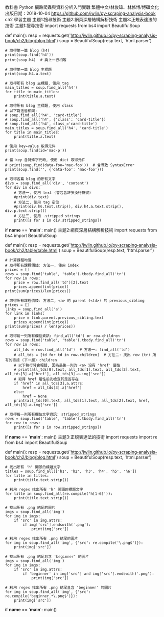 教科書
Python 網路爬蟲與資料分析入門實戰
繁體中文/林俊瑋、林修博/博碩文化出版日期：2018-10-04
https://github.com/jwlin/py-scraping-analysis-book
ch2
學習主題
主題1:搜尋技術
主題2:網頁深層結構解析技術
主題3:正規表達法的技術
主題1:搜尋技術
import requests
from bs4 import BeautifulSoup


def main():
    resp = requests.get('http://jwlin.github.io/py-scraping-analysis-book/ch2/blog/blog.html')
    soup = BeautifulSoup(resp.text, 'html.parser')

    # 取得第一篇 blog (h4)
    print(soup.find('h4'))
    print(soup.h4)  # 與上一行相等

    # 取得第一篇 blog 主標題
    print(soup.h4.a.text)

    # 取得所有 blog 主標題, 使用 tag
    main_titles = soup.find_all('h4')
    for title in main_titles:
        print(title.a.text)

    # 取得所有 blog 主標題, 使用 class
    # 以下寫法皆相同:
    # soup.find_all('h4', 'card-title')
    # soup.find_all('h4', {'class': 'card-title'})
    # soup.find_all('h4', class_='card-title')
    main_titles = soup.find_all('h4', 'card-title')
    for title in main_titles:
        print(title.a.text)

    # 使用 key=value 取得元件
    print(soup.find(id='mac-p'))

    # 當 key 含特殊字元時, 使用 dict 取得元件
    # print(soup.find(data-foo='mac-foo'))  # 會導致 SyntaxError
    print(soup.find('', {'data-foo': 'mac-foo'}))

    # 取得各篇 blog 的所有文字
    divs = soup.find_all('div', 'content')
    for div in divs:
        # 方法一, 使用 text (會包含許多換行符號)
        #print(div.text)
        # 方法二, 使用 tag 定位
        #print(div.h6.text.strip(), div.h4.a.text.strip(), div.p.text.strip())
        # 方法三, 使用 .stripped_strings
        print([s for s in div.stripped_strings])


if __name__ == '__main__':
    main()
主題2:網頁深層結構解析技術
import requests
from bs4 import BeautifulSoup


def main():
    resp = requests.get('http://jwlin.github.io/py-scraping-analysis-book/ch2/table/table.html')
    soup = BeautifulSoup(resp.text, 'html.parser')

    # 計算課程均價
    # 取得所有課程價錢: 方法一, 使用 index
    prices = []
    rows = soup.find('table', 'table').tbody.find_all('tr')
    for row in rows:
        price = row.find_all('td')[2].text
        prices.append(int(price))
    print(sum(prices)/len(prices))

    # 取得所有課程價錢: 方法二, <a> 的 parent (<td>) 的 previous_sibling
    prices = []
    links = soup.find_all('a')
    for link in links:
        price = link.parent.previous_sibling.text
        prices.append(int(price))
    print(sum(prices) / len(prices))

    # 取得每一列所有欄位資訊: find_all('td') or row.children
    rows = soup.find('table', 'table').tbody.find_all('tr')
    for row in rows:
        all_tds = row.find_all('td')  # 方法一: find_all('td')
        # all_tds = [td for td in row.children]  # 方法二: 找出 row (tr) 所有的直接 (下一層) children
        # 以下執行時會報錯, 因為最後一列的 <a> 沒有 'href' 屬性
        # print(all_tds[0].text, all_tds[1].text, all_tds[2].text, all_tds[3].a['href'], all_tds[3].a.img['src'])
        # 取得 href 屬性前先檢查其是否存在
        if 'href' in all_tds[3].a.attrs:
            href = all_tds[3].a['href']
        else:
            href = None
        print(all_tds[0].text, all_tds[1].text, all_tds[2].text, href, all_tds[3].a.img['src'])

    # 取得每一列所有欄位文字資訊: stripped_strings
    rows = soup.find('table', 'table').tbody.find_all('tr')
    for row in rows:
        print([s for s in row.stripped_strings])


if __name__ == '__main__':
    main()
主題3:正規表達法的技術
import requests
import re
from bs4 import BeautifulSoup


def main():
    resp = requests.get('http://jwlin.github.io/py-scraping-analysis-book/ch2/blog/blog.html')
    soup = BeautifulSoup(resp.text, 'html.parser')

    # 找出所有 'h' 開頭的標題文字
    titles = soup.find_all(['h1', 'h2', 'h3', 'h4', 'h5', 'h6'])
    for title in titles:
        print(title.text.strip())

    # 利用 regex 找出所有 'h' 開頭的標題文字
    for title in soup.find_all(re.compile('h[1-6]')):
        print(title.text.strip())

    # 找出所有 .png 結尾的圖片
    imgs = soup.find_all('img')
    for img in imgs:
        if 'src' in img.attrs:
            if img['src'].endswith('.png'):
                print(img['src'])

    # 利用 regex 找出所有 .png 結尾的圖片
    for img in soup.find_all('img', {'src': re.compile('\.png$')}):
        print(img['src'])

    # 找出所有 .png 結尾且含 'beginner' 的圖片
    imgs = soup.find_all('img')
    for img in imgs:
        if 'src' in img.attrs:
            if 'beginner' in img['src'] and img['src'].endswith('.png'):
                print(img['src'])

    # 利用 regex 找出所有 .png 結尾且含 'beginner' 的圖片
    for img in soup.find_all('img', {'src': re.compile('beginner.*\.png$')}):
        print(img['src'])


if __name__ == '__main__':
    main()
